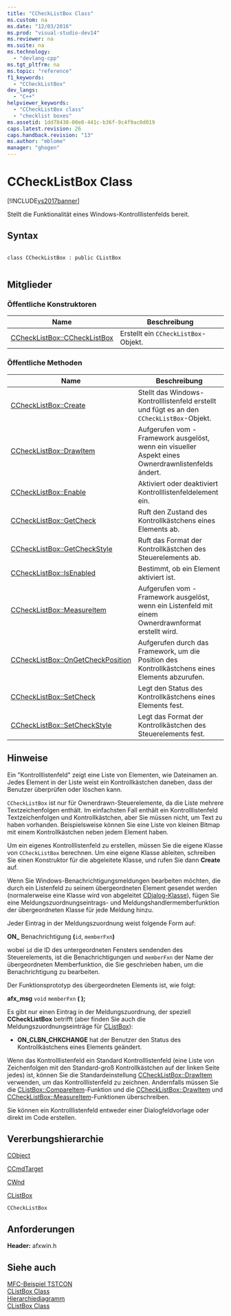 ```yaml
---
title: "CCheckListBox Class"
ms.custom: na
ms.date: "12/03/2016"
ms.prod: "visual-studio-dev14"
ms.reviewer: na
ms.suite: na
ms.technology: 
  - "devlang-cpp"
ms.tgt_pltfrm: na
ms.topic: "reference"
f1_keywords: 
  - "CCheckListBox"
dev_langs: 
  - "C++"
helpviewer_keywords: 
  - "CCheckListBox class"
  - "checklist boxes"
ms.assetid: 1dd78438-00e8-441c-b36f-9c4f9ac0d019
caps.latest.revision: 26
caps.handback.revision: "13"
ms.author: "mblome"
manager: "ghogen"
---
```

# CCheckListBox Class
[!INCLUDE[vs2017banner](../../assembler/inline/includes/vs2017banner.md)]

Stellt die Funktionalität eines Windows\-Kontrolllistenfelds bereit.  
  
## Syntax  
  
```  
  
class CCheckListBox : public CListBox  
  
```  
  
## Mitglieder  
  
### Öffentliche Konstruktoren  
  
|Name|Beschreibung|  
|----------|------------------|  
|[CCheckListBox::CCheckListBox](../Topic/CCheckListBox::CCheckListBox.md)|Erstellt ein `CCheckListBox`\-Objekt.|  
  
### Öffentliche Methoden  
  
|Name|Beschreibung|  
|----------|------------------|  
|[CCheckListBox::Create](../Topic/CCheckListBox::Create.md)|Stellt das Windows\-Kontrolllistenfeld erstellt und fügt es an den `CCheckListBox`\-Objekt.|  
|[CCheckListBox::DrawItem](../Topic/CCheckListBox::DrawItem.md)|Aufgerufen vom \- Framework ausgelöst, wenn ein visueller Aspekt eines Ownerdrawnlistenfelds ändert.|  
|[CCheckListBox::Enable](../Topic/CCheckListBox::Enable.md)|Aktiviert oder deaktiviert Kontrolllistenfeldelement ein.|  
|[CCheckListBox::GetCheck](../Topic/CCheckListBox::GetCheck.md)|Ruft den Zustand des Kontrollkästchens eines Elements ab.|  
|[CCheckListBox::GetCheckStyle](../Topic/CCheckListBox::GetCheckStyle.md)|Ruft das Format der Kontrollkästchen des Steuerelements ab.|  
|[CCheckListBox::IsEnabled](../Topic/CCheckListBox::IsEnabled.md)|Bestimmt, ob ein Element aktiviert ist.|  
|[CCheckListBox::MeasureItem](../Topic/CCheckListBox::MeasureItem.md)|Aufgerufen vom \- Framework ausgelöst, wenn ein Listenfeld mit einem Ownerdrawnformat erstellt wird.|  
|[CCheckListBox::OnGetCheckPosition](../Topic/CCheckListBox::OnGetCheckPosition.md)|Aufgerufen durch das Framework, um die Position des Kontrollkästchens eines Elements abzurufen.|  
|[CCheckListBox::SetCheck](../Topic/CCheckListBox::SetCheck.md)|Legt den Status des Kontrollkästchens eines Elements fest.|  
|[CCheckListBox::SetCheckStyle](../Topic/CCheckListBox::SetCheckStyle.md)|Legt das Format der Kontrollkästchen des Steuerelements fest.|  
  
## Hinweise  
 Ein "Kontrolllistenfeld" zeigt eine Liste von Elementen, wie Dateinamen an.  Jedes Element in der Liste weist ein Kontrollkästchen daneben, dass der Benutzer überprüfen oder löschen kann.  
  
 `CCheckListBox` ist nur für Ownerdrawn\-Steuerelemente, da die Liste mehrere Textzeichenfolgen enthält.  Im einfachsten Fall enthält ein Kontrolllistenfeld Textzeichenfolgen und Kontrollkästchen, aber Sie müssen nicht, um Text zu haben vorhanden.  Beispielsweise können Sie eine Liste von kleinen Bitmap mit einem Kontrollkästchen neben jedem Element haben.  
  
 Um ein eigenes Kontrolllistenfeld zu erstellen, müssen Sie die eigene Klasse von `CCheckListBox` berechnen.  Um eine eigene Klasse ableiten, schreiben Sie einen Konstruktor für die abgeleitete Klasse, und rufen Sie dann **Create** auf.  
  
 Wenn Sie Windows\-Benachrichtigungsmeldungen bearbeiten möchten, die durch ein Listenfeld zu seinem übergeordneten Element gesendet werden \(normalerweise eine Klasse wird von abgeleitet [CDialog\-Klasse](../../mfc/reference/cdialog-class.md)\), fügen Sie eine Meldungszuordnungseintrags\- und Meldungshandlermemberfunktion der übergeordneten Klasse für jede Meldung hinzu.  
  
 Jeder Eintrag in der Meldungszuordnung weist folgende Form auf:  
  
 **ON\_** Benachrichtigung **\(**`id`, `memberFxn`**\)**  
  
 wobei `id` die ID des untergeordneten Fensters sendenden des Steuerelements, ist die Benachrichtigungen und `memberFxn` der Name der übergeordneten Memberfunktion, die Sie geschrieben haben, um die Benachrichtigung zu bearbeiten.  
  
 Der Funktionsprototyp des übergeordneten Elements ist, wie folgt:  
  
 **afx\_msg** `void` `memberFxn` **\( \);**  
  
 Es gibt nur einen Eintrag in der Meldungszuordnung, der speziell **CCheckListBox**  betrifft \(aber finden Sie auch die Meldungszuordnungseinträge für [CListBox](../../mfc/reference/clistbox-class.md)\):  
  
-   **ON\_CLBN\_CHKCHANGE** hat der Benutzer den Status des Kontrollkästchens eines Elements geändert.  
  
 Wenn das Kontrolllistenfeld ein Standard Kontrolllistenfeld \(eine Liste von Zeichenfolgen mit den Standard\-groß Kontrollkästchen auf der linken Seite jedes\) ist, können Sie die Standardeinstellung [CCheckListBox::DrawItem](../Topic/CCheckListBox::DrawItem.md) verwenden, um das Kontrolllistenfeld zu zeichnen.  Andernfalls müssen Sie die [CListBox::CompareItem](../Topic/CListBox::CompareItem.md)\-Funktion und die [CCheckListBox::DrawItem](../Topic/CCheckListBox::DrawItem.md) und [CCheckListBox::MeasureItem](../Topic/CCheckListBox::MeasureItem.md)\-Funktionen überschreiben.  
  
 Sie können ein Kontrolllistenfeld entweder einer Dialogfeldvorlage oder direkt im Code erstellen.  
  
## Vererbungshierarchie  
 [CObject](../../mfc/reference/cobject-class.md)  
  
 [CCmdTarget](../../mfc/reference/ccmdtarget-class.md)  
  
 [CWnd](../../mfc/reference/cwnd-class.md)  
  
 [CListBox](../../mfc/reference/clistbox-class.md)  
  
 `CCheckListBox`  
  
## Anforderungen  
 **Header:** afxwin.h  
  
## Siehe auch  
 [MFC\-Beispiel TSTCON](../../top/visual-cpp-samples.md)   
 [CListBox Class](../../mfc/reference/clistbox-class.md)   
 [Hierarchiediagramm](../../mfc/hierarchy-chart.md)   
 [CListBox Class](../../mfc/reference/clistbox-class.md)